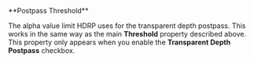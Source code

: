 <tr>
<td>**Postpass Threshold**</td>
<td>

The alpha value limit HDRP uses for the transparent depth postpass. This works in the same way as the main **Threshold** property described above.<br />This property only appears when you enable the **Transparent Depth Postpass** checkbox.

</td>
</tr>